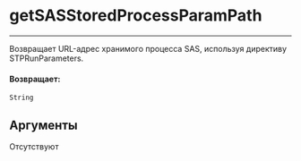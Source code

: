 # getSASStoredProcessParamPath

---

Возвращает URL-адрес хранимого процесса SAS, используя директиву STPRunParameters.

#### Возвращает:

`String`

## Аргументы

Отсутствуют

